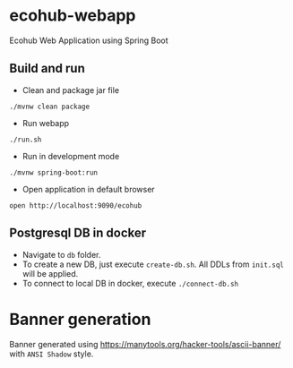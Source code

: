 # ecohub-webapp
Ecohub Web Application using Spring Boot


## Build and run

* Clean and package jar file
```
./mvnw clean package 
```

* Run webapp
```
./run.sh
```

* Run in development mode
```
./mvnw spring-boot:run
```

* Open application in default browser
```
open http://localhost:9090/ecohub
```

## Postgresql DB in docker

* Navigate to `db` folder.
* To create a new DB, just execute `create-db.sh`. All DDLs from `init.sql` will be applied.
* To connect to local DB in docker, execute `./connect-db.sh`

# Banner generation

Banner generated using https://manytools.org/hacker-tools/ascii-banner/ with `ANSI Shadow` style.